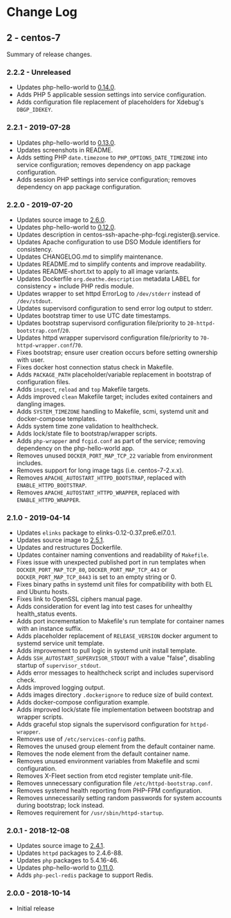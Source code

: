# Change Log

## 2 - centos-7

Summary of release changes.

### 2.2.2 - Unreleased

- Updates php-hello-world to [0.14.0](https://github.com/jdeathe/php-hello-world/releases/tag/0.14.0).
- Adds PHP 5 applicable session settings into service configuration.
- Adds configuration file replacement of placeholders for Xdebug's `DBGP_IDEKEY`.

### 2.2.1 - 2019-07-28

- Updates php-hello-world to [0.13.0](https://github.com/jdeathe/php-hello-world/releases/tag/0.13.0).
- Updates screenshots in README.
- Adds setting PHP `date.timezone` to `PHP_OPTIONS_DATE_TIMEZONE` into service configuration; removes dependency on app package configuration.
- Adds session PHP settings into service configuration; removes dependency on app package configuration.

### 2.2.0 - 2019-07-20

- Updates source image to [2.6.0](https://github.com/jdeathe/centos-ssh/releases/tag/2.6.0).
- Updates php-hello-world to [0.12.0](https://github.com/jdeathe/php-hello-world/releases/tag/0.12.0).
- Updates description in centos-ssh-apache-php-fcgi.register@.service.
- Updates Apache configuration to use DSO Module identifiers for consistency.
- Updates CHANGELOG.md to simplify maintenance.
- Updates README.md to simplify contents and improve readability.
- Updates README-short.txt to apply to all image variants.
- Updates Dockerfile `org.deathe.description` metadata LABEL for consistency + include PHP redis module.
- Updates wrapper to set httpd ErrorLog to `/dev/stderr` instead of `/dev/stdout`.
- Updates supervisord configuration to send error log output to stderr.
- Updates bootstrap timer to use UTC date timestamps.
- Updates bootstrap supervisord configuration file/priority to `20-httpd-bootstrap.conf`/`20`.
- Updates httpd wrapper supervisord configuration file/priority to `70-httpd-wrapper.conf`/`70`.
- Fixes bootstrap; ensure user creation occurs before setting ownership with user.
- Fixes docker host connection status check in Makefile.
- Adds `PACKAGE_PATH` placeholder/variable replacement in bootstrap of configuration files.
- Adds `inspect`, `reload` and `top` Makefile targets.
- Adds improved `clean` Makefile target; includes exited containers and dangling images.
- Adds `SYSTEM_TIMEZONE` handling to Makefile, scmi, systemd unit and docker-compose templates.
- Adds system time zone validation to healthcheck.
- Adds lock/state file to bootstrap/wrapper scripts.
- Adds `php-wrapper` and `fcgid.conf` as part of the service; removing dependency on the php-hello-world app.
- Removes unused `DOCKER_PORT_MAP_TCP_22` variable from environment includes.
- Removes support for long image tags (i.e. centos-7-2.x.x).
- Removes `APACHE_AUTOSTART_HTTPD_BOOTSTRAP`, replaced with `ENABLE_HTTPD_BOOTSTRAP`.
- Removes `APACHE_AUTOSTART_HTTPD_WRAPPER`, replaced with `ENABLE_HTTPD_WRAPPER`.

### 2.1.0 - 2019-04-14

- Updates `elinks` package to elinks-0.12-0.37.pre6.el7.0.1.
- Updates source image to [2.5.1](https://github.com/jdeathe/centos-ssh/releases/tag/2.5.1).
- Updates and restructures Dockerfile.
- Updates container naming conventions and readability of `Makefile`.
- Fixes issue with unexpected published port in run templates when `DOCKER_PORT_MAP_TCP_80`, `DOCKER_PORT_MAP_TCP_443` or `DOCKER_PORT_MAP_TCP_8443` is set to an empty string or 0.
- Fixes binary paths in systemd unit files for compatibility with both EL and Ubuntu hosts.
- Fixes link to OpenSSL ciphers manual page.
- Adds consideration for event lag into test cases for unhealthy health_status events.
- Adds port incrementation to Makefile's run template for container names with an instance suffix.
- Adds placeholder replacement of `RELEASE_VERSION` docker argument to systemd service unit template.
- Adds improvement to pull logic in systemd unit install template.
- Adds `SSH_AUTOSTART_SUPERVISOR_STDOUT` with a value "false", disabling startup of `supervisor_stdout`.
- Adds error messages to healthcheck script and includes supervisord check.
- Adds improved logging output.
- Adds images directory `.dockerignore` to reduce size of build context.
- Adds docker-compose configuration example.
- Adds improved lock/state file implementation between bootstrap and wrapper scripts.
- Adds graceful stop signals the supervisord configuration for `httpd-wrapper`.
- Removes use of `/etc/services-config` paths.
- Removes the unused group element from the default container name.
- Removes the node element from the default container name.
- Removes unused environment variables from Makefile and scmi configuration.
- Removes X-Fleet section from etcd register template unit-file.
- Removes unnecessary configuration file `/etc/httpd-bootstrap.conf`.
- Removes systemd health reporting from PHP-FPM configuration.
- Removes unnecessarily setting random passwords for system accounts during bootstrap; lock instead.
- Removes requirement for `/usr/sbin/httpd-startup`.

### 2.0.1 - 2018-12-08

- Updates source image to [2.4.1](https://github.com/jdeathe/centos-ssh/releases/tag/2.4.1).
- Updates `httpd` packages to 2.4.6-88.
- Updates `php` packages to 5.4.16-46.
- Updates php-hello-world to [0.11.0](https://github.com/jdeathe/php-hello-world/releases/tag/0.11.0).
- Adds `php-pecl-redis` package to support Redis.

### 2.0.0 - 2018-10-14

- Initial release